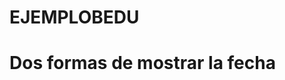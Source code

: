 # EJEMPLOBEDU
<!DOCTYPE html>
<html lang="es">
<head>
</head>
<body>
<h1>Dos formas de mostrar la fecha</h1>
<script>
var date=new Date();var d=date.getDate();var day=(d<10)?'0'+d:d;var m=date.getMonth()+1;var month=(m<10)?'0'+m:m;var yy=date.getYear();var year=(yy<1000)?yy+1900:yy;document.write(day+"/"+month+"/"+year);
</script><br>
<script>
function makeArray(){for(i=0;i<makeArray.arguments.length;i++)this[i+1]=makeArray.arguments[i]}var months=new makeArray('Enero','Febrero','Marzo','Abril','Mayo','Junio','Julio','Agosto','Septiembre','Octubre','Noviembre','Diciembre');var date=new Date();var day=date.getDate();var month=date.getMonth()+1;var yy=date.getYear();var year=(yy<1000)?yy+1900:yy;document.write("Hoy es "+day+ " de "+months[month]+" del "+year);
</script>
</body>
</html>    